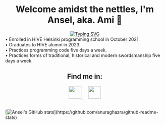 <!-- well, i doubt no one's ever finding this message ☕
--> 
<div align="center">
<h1 align="center">Welcome amidst the nettles, I'm Ansel, aka. Ami 🌱</h1>
<a href="https://git.io/typing-svg"><img src="https://readme-typing-svg.herokuapp.com?font=Cormoront&pause=1000&color=F9BC2F&width=520&lines=A+fencing+instructor+turned+software+developer.;A+programmer+by+day%2C+a+swordsman+by+night.;See+my+portfolio+and+more+at+anselnettl.es" alt="Typing SVG" /></a>

<div align="left">
• Enrolled in HIVE Helsinki programming school in October 2021.<br>
• Graduates to HIVE alumni in 2023.<br>
• Practices programming code five days a week.<br>
• Practices forms of traditional, historical and modern swordsmanship five days a week.<br>

<div align="center">  
<h2>Find me in:</h2>
<a href="https://www.linkedin.com/in/anselnettles/">
<img src="https://cdn.jsdelivr.net/gh/devicons/devicon/icons/linkedin/linkedin-original.svg" height ="40px" width="40px"/>
</a>&emsp;
<a href="mailto:aviholai@student.hive.fi">
<img height="40px" width="40px" src="https://user-images.githubusercontent.com/1412131/58957746-8d342500-87a1-11e9-9c34-4c757712bd27.png"" />
</a>
</div>
<br>

[![Ansel's GitHub stats](https://github-readme-stats.vercel.app/api?username=anselnettles&count_private=true&show_icons=true&theme=gruvbox&bg_color=0d1117&hide_border=TRUE&include_all_commits&hide=contribs&custom_title=Stats:)](https://github.com/anuraghazra/github-readme-stats)
